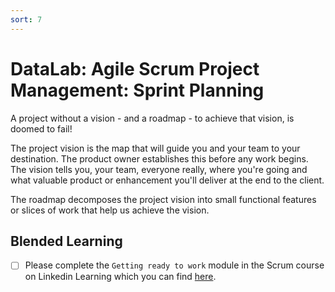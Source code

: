 ```yaml
---
sort: 7
---
```


# DataLab: Agile Scrum Project Management: Sprint Planning

A project without a vision - and a roadmap - to achieve that vision, is
doomed to fail!

The project vision is the map that will guide you and your team to your destination.
The product owner establishes this before any work begins.
The vision tells you, your team, everyone really, where you're going and what
valuable product or enhancement you'll deliver at the end to the client.

The roadmap decomposes the project vision into small functional features or slices
of work that help us achieve the vision.

## Blended  Learning

- [ ] Please complete the ```Getting ready to work``` module in the Scrum course on
Linkedin Learning which you can find [here](https://www.linkedin.com/learning/scrum-the-basics).
